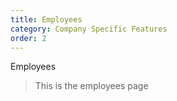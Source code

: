```yaml
---
title: Employees
category: Company Specific Features
order: 2
---
```


Employees

> This is the employees page
